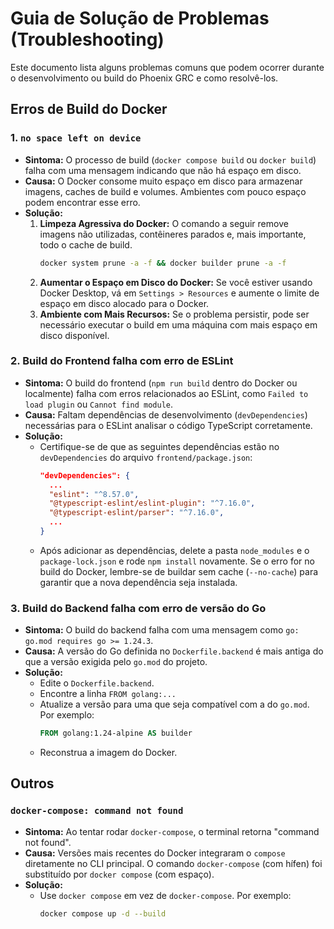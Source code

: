 # Guia de Solução de Problemas (Troubleshooting)

Este documento lista alguns problemas comuns que podem ocorrer durante o desenvolvimento ou build do Phoenix GRC e como resolvê-los.

## Erros de Build do Docker

### 1. `no space left on device`

- **Sintoma:** O processo de build (`docker compose build` ou `docker build`) falha com uma mensagem indicando que não há espaço em disco.
- **Causa:** O Docker consome muito espaço em disco para armazenar imagens, caches de build e volumes. Ambientes com pouco espaço podem encontrar esse erro.
- **Solução:**
  1.  **Limpeza Agressiva do Docker:** O comando a seguir remove imagens não utilizadas, contêineres parados e, mais importante, todo o cache de build.
      ```bash
      docker system prune -a -f && docker builder prune -a -f
      ```
  2.  **Aumentar o Espaço em Disco do Docker:** Se você estiver usando Docker Desktop, vá em `Settings > Resources` e aumente o limite de espaço em disco alocado para o Docker.
  3.  **Ambiente com Mais Recursos:** Se o problema persistir, pode ser necessário executar o build em uma máquina com mais espaço em disco disponível.

### 2. Build do Frontend falha com erro de ESLint

- **Sintoma:** O build do frontend (`npm run build` dentro do Docker ou localmente) falha com erros relacionados ao ESLint, como `Failed to load plugin` ou `Cannot find module`.
- **Causa:** Faltam dependências de desenvolvimento (`devDependencies`) necessárias para o ESLint analisar o código TypeScript corretamente.
- **Solução:**
  - Certifique-se de que as seguintes dependências estão no `devDependencies` do arquivo `frontend/package.json`:
    ```json
    "devDependencies": {
      ...
      "eslint": "^8.57.0",
      "@typescript-eslint/eslint-plugin": "^7.16.0",
      "@typescript-eslint/parser": "^7.16.0",
      ...
    }
    ```
  - Após adicionar as dependências, delete a pasta `node_modules` e o `package-lock.json` e rode `npm install` novamente. Se o erro for no build do Docker, lembre-se de buildar sem cache (`--no-cache`) para garantir que a nova dependência seja instalada.

### 3. Build do Backend falha com erro de versão do Go

- **Sintoma:** O build do backend falha com uma mensagem como `go: go.mod requires go >= 1.24.3`.
- **Causa:** A versão do Go definida no `Dockerfile.backend` é mais antiga do que a versão exigida pelo `go.mod` do projeto.
- **Solução:**
  - Edite o `Dockerfile.backend`.
  - Encontre a linha `FROM golang:...`
  - Atualize a versão para uma que seja compatível com a do `go.mod`. Por exemplo:
    ```dockerfile
    FROM golang:1.24-alpine AS builder
    ```
  - Reconstrua a imagem do Docker.

## Outros

### `docker-compose: command not found`

- **Sintoma:** Ao tentar rodar `docker-compose`, o terminal retorna "command not found".
- **Causa:** Versões mais recentes do Docker integraram o `compose` diretamente no CLI principal. O comando `docker-compose` (com hífen) foi substituído por `docker compose` (com espaço).
- **Solução:**
  - Use `docker compose` em vez de `docker-compose`. Por exemplo:
    ```bash
    docker compose up -d --build
    ```
